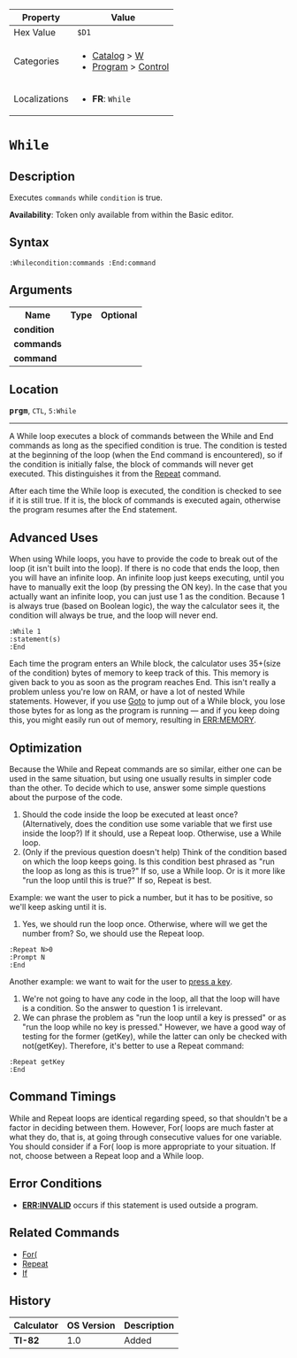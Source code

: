 | Property      | Value |
|---------------|-------|
| Hex Value     | `$D1`|
| Categories    | <ul><li>[Catalog](<../categories/Catalog.md>) > [W](<../categories/Catalog.md#W>)</li><li>[Program](<../categories/Program.md>) > [Control](<../categories/Program.md#Control>)</li></ul> |
| Localizations | <ul><li><b>FR</b>: `While `</li></ul> |

# `While `

## Description
Executes `commands` while `condition` is true.


<b>Availability</b>: Token only available from within the Basic editor.

## Syntax
`:Whilecondition:commands
 :End:command`

## Arguments
<table>
<tr><th>Name</th><th>Type</th><th>Optional</th></tr>

<tr><td><b>condition</b></td><td></td><td></td></tr>

<tr><td><b>commands</b></td><td></td><td></td></tr>

<tr><td><b>command</b></td><td></td><td></td></tr>

</table>

## Location
<tt><kbd><b>prgm</b></kbd></tt>, `CTL`, `5:While`
<hr>

A While loop executes a block of commands between the While and End commands as long as the specified condition is true. The condition is tested at the beginning of the loop (when the End command is encountered), so if the condition is initially false, the block of commands will never get executed. This distinguishes it from the [Repeat](Repeat.md) command.

After each time the While loop is executed, the condition is checked to see if it is still true. If it is, the block of commands is executed again, otherwise the program resumes after the End statement.

## Advanced Uses

When using While loops, you have to provide the code to break out of the loop (it isn't built into the loop). If there is no code that ends the loop, then you will have an infinite loop. An infinite loop just keeps executing, until you have to manually exit the loop (by pressing the ON key). In the case that you actually want an infinite loop, you can just use 1 as the condition. Because 1 is always true (based on Boolean logic), the way the calculator sees it, the condition will always be true, and the loop will never end.

```ti-basic
:While 1
:statement(s)
:End
```

Each time the program enters an While block, the calculator uses 35+(size of the condition) bytes of memory to keep track of this. This memory is given back to you as soon as the program reaches End. This isn't really a problem unless you're low on RAM, or have a lot of nested While statements. However, if you use [Goto](Goto.md) to jump out of a While block, you lose those bytes for as long as the program is running — and if you keep doing this, you might easily run out of memory, resulting in [ERR:MEMORY](errors#memory).

## Optimization

Because the While and Repeat commands are so similar, either one can be used in the same situation, but using one usually results in simpler code than the other. To decide which to use, answer some simple questions about the purpose of the code.

1.  Should the code inside the loop be executed at least once? (Alternatively, does the condition use some variable that we first use inside the loop?) If it should, use a Repeat loop. Otherwise, use a While loop.
2.  (Only if the previous question doesn't help) Think of the condition based on which the loop keeps going. Is this condition best phrased as "run the loop as long as this is true?" If so, use a While loop. Or is it more like "run the loop until this is true?" If so, Repeat is best.

Example: we want the user to pick a number, but it has to be positive, so we'll keep asking until it is.

1.  Yes, we should run the loop once. Otherwise, where will we get the number from? So, we should use the Repeat loop.

```ti-basic
:Repeat N>0
:Prompt N
:End
```

Another example: we want to wait for the user to [press a key](getkey).

1.  We're not going to have any code in the loop, all that the loop will have is a condition. So the answer to question 1 is irrelevant.
2.  We can phrase the problem as "run the loop until a key is pressed" or as "run the loop while no key is pressed." However, we have a good way of testing for the former (getKey), while the latter can only be checked with not(getKey). Therefore, it's better to use a Repeat command:

```ti-basic
:Repeat getKey
:End
```

## Command Timings

While and Repeat loops are identical regarding speed, so that shouldn't be a factor in deciding between them. However, For( loops are much faster at what they do, that is, at going through consecutive values for one variable. You should consider if a For( loop is more appropriate to your situation. If not, choose between a Repeat loop and a While loop.

## Error Conditions

*   **[ERR:INVALID](errors#invalid)** occurs if this statement is used outside a program.

## Related Commands

*   [For(](For\(.md)
*   [Repeat](Repeat.md)
*   [If](If.md)

## History
| Calculator | OS Version | Description |
|------------|------------|-------------|
| <b>TI-82</b> | 1.0 | Added |


